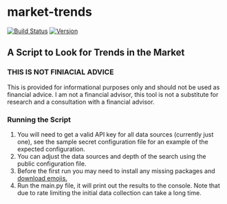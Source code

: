 # market-trends
[![Build Status](https://dev.azure.com/scottbreitenbach/scottbreitenbach/_apis/build/status/sbreitenbach.market-trends?branchName=main)](https://dev.azure.com/scottbreitenbach/scottbreitenbach/_build/latest?definitionId=4&branchName=master) [![Version](https://img.shields.io/github/v/release/sbreitenbach/market-trends)](https://img.shields.io/github/v/release/sbreitenbach/market-trends)


## A Script to Look for Trends in the Market

### THIS IS NOT FINIACIAL ADVICE
This is provided for informational purposes only and should not be used as financial advice. I am not a financial advisor, this tool is not a substitute for research and a consultation with a financial advisor. 

### Running the Script
1. You will need to get a valid API key for all data sources (currently just one), see the sample secret configuration file for an example of the expected configuration.
2. You can adjust the data sources and depth of the search using the public configuration file.
3. Before the first run you may need to install any missing packages and [download emojis.](https://pypi.org/project/demoji/)
4. Run the main.py file, it will print out the results to the console. Note that due to rate limiting the initial data collection can take a long time.
